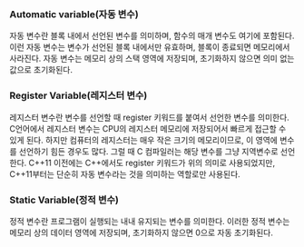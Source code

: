 ### Automatic variable(자동 변수) 
자동 변수란 블록 내에서 선언된 변수를 의미하며, 함수의 매개 변수도 여기에 포함된다. 
이런 자동 변수는 변수가 선언된 블록 내에서만 유효하며, 블록이 종료되면 메모리에서 사라진다. 
자동 변수는 메모리 상의 스택 영역에 저장되며, 초기화하지 않으면 의미 없는 값으로 초기화된다. 

### Register Variable(레지스터 변수) 
레지스터 변수란 변수를 선언할 때 register 키워드를 붙여서 선언한 변수를 의미한다. 
C언어에서 레지스터 변수는 CPU의 레지스터 메모리에 저장되어서 빠르게 접근할 수 있게 된다. 
하지만 컴퓨터의 레지스터는 매우 작은 크기의 메모리이므로, 이 영역에 변수를 선언하기 힘든 경우도 많다. 
그럴 때 C 컴파일러는 해당 변수를 그냥 지역변수로 선언한다. 
C++11 이전에는 C++에서도 register 키워드가 위의 의미로 사용되었지만, C++11부터는 단순히 자동 변수라는 것을 의미하는 역할로만 사용된다. 

### Static Variable(정적 변수) 
정적 변수란 프로그램이 실행되는 내내 유지되는 변수를 의미한다. 
이러한 정적 변수는 메모리 상의 데이터 영역에 저장되며, 초기화하지 않으면 0으로 자동 초기화된다. 